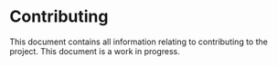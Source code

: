 # Contributing
This document contains all information relating to contributing to the project.
This document is a work in progress.